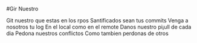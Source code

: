 #Gir Nuestro

Git nuestro que estas en los rpos
Santificados sean tus commits
Venga a nosotros tu log
En el local como en el remote
Danos nuestro pi¡ull de cada dia
Pedona nuestros conflictos
Como tambien perdonas de otros



